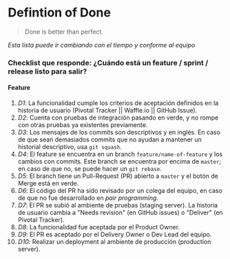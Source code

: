 # Defintion of Done

> Done is better than perfect.

_Esta lista puede ir cambiando con el tiempo y conforme al equipo_

### Checklist que responde: ¿Cuándo está un feature / sprint / release listo para salir?

#### Feature

1. *D1*: La funcionalidad cumple los criterios de aceptación definidos en la
   historia de usuario (Pivotal Tracker || Waffle.io || GitHub Issue).
2. *D2*: Cuenta con pruebas de integración pasando en verde, y no rompe con otras pruebas ya
   existentes previamente.
3. *D3*: Los mensajes de los commits son descriptivos y en inglés. En caso de que sean demasiados
   commits que no ayudan a mantener un historial descriptivo, usa `git squash`.
4. *D4*: El feature se encuentra en un branch `feature/name-of-feature`
   y los cambios con commits. Este branch se encuentra por encima de
`master`; en caso de que no, se puede hacer un `git rebase`.
5. *D5*: El branch tiene un Pull-Request (PR) abierto a `master` y el botón de Merge está en verde.
6. *D6*: El código del PR ha sido revisado por un colega del equipo, en
   caso de que no fue desarrollado en *pair programming*.
7. *D7*: El PR se subió al ambiente de pruebas (staging server). La
   historia de usuario cambia a "Needs revision" (en GitHub issues) o "Deliver" (en Pivotal Tracker).
8. *D8*: La funcionalidad fue aceptada por el Product Owner.
9. *D9*: El PR es aceptado por el Delivery Owner o Dev Lead del equipo.
10. *D10*: Realizar un deployment al ambiente de producción (production
    server).



